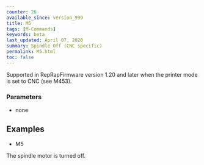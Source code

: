 ```yaml
---
counter: 26
available_since: version_999
title: M5
tags: [M-Commands] 
keywords: beta 
last_updated: April 07, 2020 
summary: Spindle Off (CNC specific) 
permalink: M5.html
toc: false 
---
```



Supported in RepRapFirmware version 1.20 and later when the printer mode is set to CNC (see M453).

### Parameters

* none

## Examples

* M5

The spindle motor is turned off.

